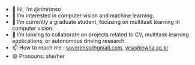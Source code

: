 - 👋 Hi, I’m @rimrimso
- 👀 I’m interested in computer vision and machine learning.
- 🌱 I’m currently a graduate student, focusing on multitask learning in computer vision.
- 💞️ I’m looking to collaborate on projects related to CV, multitask learning applications, or autonomous driving research.
- 📫 How to reach me : soyerimso@gmail.com, yrso@ewha.ac.kr
- 😄 Pronouns: she/her

<!---
rimrimso/rimrimso is a ✨ special ✨ repository because its `README.md` (this file) appears on your GitHub profile.
You can click the Preview link to take a look at your changes.
--->
